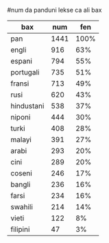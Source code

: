 #num da panduni lekse ca ali bax

| bax | num | fen |
|-----|-----|-----|
| pan | 1441 | 100% |
| engli | 916 | 63% |
| espani | 794 | 55% |
| portugali | 735 | 51% |
| fransi | 713 | 49% |
| rusi | 620 | 43% |
| hindustani | 538 | 37% |
| niponi | 444 | 30% |
| turki | 408 | 28% |
| malayi | 391 | 27% |
| arabi | 293 | 20% |
| cini | 289 | 20% |
| coseni | 246 | 17% |
| bangli | 236 | 16% |
| farsi | 234 | 16% |
| swahili | 214 | 14% |
| vieti | 122 | 8% |
| filipini | 47 | 3% |
